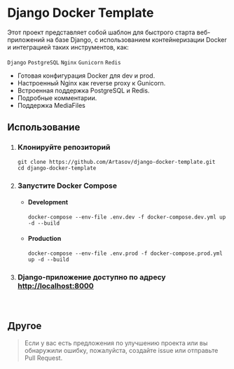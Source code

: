 # Django Docker Template

Этот проект представляет собой шаблон для быстрого старта 
веб-приложений на базе Django, с использованием контейнеризации 
Docker и интеграцией таких инструментов, как: <br><br>
`Django` `PostgreSQL` `Nginx` `Gunicorn` `Redis`

- Готовая конфигурация Docker для dev и prod.
- Настроенный Nginx как reverse proxy к Gunicorn.
- Встроенная поддержка PostgreSQL и Redis.
- Подробные комментарии. 
- Поддержка MediaFiles

## Использование

1. ### Клонируйте репозиторий
   ```git
   git clone https://github.com/Artasov/django-docker-template.git
   cd django-docker-template
   ```
2. ### Запустите Docker Compose
   * #### Development
     ```docker
     docker-compose --env-file .env.dev -f docker-compose.dev.yml up -d --build
     ```
   * #### Production
     ```docker
     docker-compose --env-file .env.prod -f docker-compose.prod.yml up -d --build
     ```
3. ### Django-приложение доступно по адресу [http://localhost:8000](http://localhost:8000)<br><br><br>

## Другое


>Если у вас есть предложения по улучшению проекта или вы обнаружили ошибку, 
пожалуйста, создайте issue или отправьте Pull Request.
